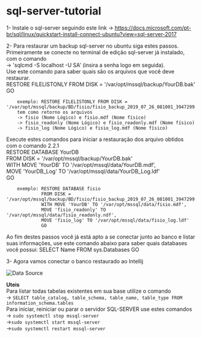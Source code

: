 # sql-server-tutorial


1- Instale o sql-server seguindo este link -> https://docs.microsoft.com/pt-br/sql/linux/quickstart-install-connect-ubuntu?view=sql-server-2017<br>

2- Para restaurar um backup sql-server no ubuntu siga estes passos.<br>
   Primeiramente se conecte no terminal de edição sql-server já instalado, com o comando<br> -> 'sqlcmd -S localhost -U SA' (insira a senha logo em seguida).<br>
   Use este comando para saber quais são os arquivos que você deve restaurar.<br>
      RESTORE FILELISTONLY FROM DISK = '/var/opt/mssql/backup/YourDB.bak'<br>
      GO<br>
        
        exemplo: RESTORE FILELISTONLY FROM DISK = '/var/opt/mssql/backup/BD/fisio/fisio_backup_2019_07_26_081001_3947299.bak
        tem como retorno os arquivos 
        -> fisio (Nome Lógico) e fisio.mdf (Nome físico)
        -> fisio_readonly (Nome Lógico) e fisio_readonly.mdf (Nome físico)
        -> fisio_log (Nome Lógico) e fisio_log.mdf (Nome físico)
        
   Execute estes comandos para iniciar a restauração dos arquivo obtidos com o comando 2.2.1<br>
       RESTORE DATABASE YourDB<br>
       FROM DISK = '/var/opt/mssql/backup/YourDB.bak'<br>
       WITH MOVE 'YourDB' TO '/var/opt/mssql/data/YourDB.mdf',<br>
       MOVE 'YourDB_Log' TO '/var/opt/mssql/data/YourDB_Log.ldf'<br>
       GO<br>
        
        exemplo: RESTORE DATABASE fisio
                 FROM DISK = '/var/opt/mssql/backup/BD/fisio/fisio_backup_2019_07_26_081001_3947299.bak'
                 WITH MOVE 'YourDB' TO '/var/opt/mssql/data/fisio.mdf',
                 MOVE 'fisio_readonly' TO '/var/opt/mssql/data/fisio_readonly.ndf',
                 MOVE 'fisio_log' TO '/var/opt/mssql/data/fisio_log.ldf'
                 GO
        
  
<p>Ao fim destes passos você já está apto a se conectar junto ao banco e listar suas informações,
    use este comando abaixo para saber quais databases você possui:
    SELECT Name FROM sys.Databases
    GO </p>
    
3- Agora vamos conectar o banco restaurado ao Intellij

![Data Source](https://i.imgur.com/R7CeVF3g.png)
    
    


**Uteis**<br>
Para listar todas tabelas existentes em sua base utilize o comando<br> -> ```SELECT table_catalog, table_schema, table_name, table_type FROM information_schema.tables```
<br>Para iniciar, reiniciar ou parar o servidor SQL-SERVER use estes comandos<br> -> ```sudo systemctl stop mssql-server```<br>
 ->```sudo systemctl start mssql-server```<br>
 ->```sudo systemctl restart mssql-server```<br>
